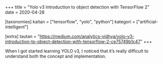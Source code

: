 +++
title = "Yolo v3 Introduction to object detection with TensorFlow 2"
date = 2020-04-28

[taxonomies]
kaitan = ["tensorflow", "yolo", "python"]
kategori = ["artificial-intelligent"]

[extra]
tautan = "https://medium.com/analytics-vidhya/yolo-v3-introduction-to-object-detection-with-tensorflow-2-ce75749b1c47"
+++

When I got started learning YOLO v3, I noticed that it’s really difficult to understand both the concept and 
implementation.
